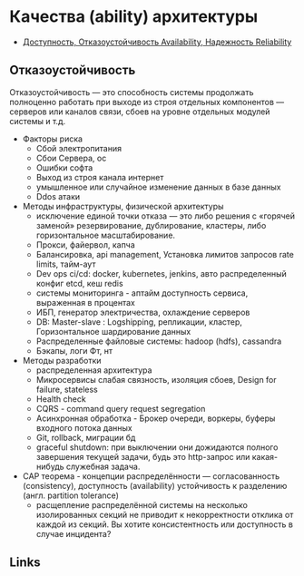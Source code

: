 # Качества (ability) архитектуры

* [Доступность, Отказоустойчивость Availability, Надежность Reliability](availability.md)

## Отказоустойчивость

Отказоустойчивость — это способность системы продолжать полноценно работать при выходе из строя отдельных компонентов — серверов или каналов связи, сбоев на уровне отдельных модулей системы и т.д.

- Факторы риска
  - Сбой электропитания
  - Сбои Сервера, ос
  - Ошибки софта
  - Выход из строя канала интернет
  - умышленное или случайное изменение данных в базе данных
  - Ddos атаки
- Методы инфраструктуры, физической архитектуры
  - исключение единой точки отказа — это либо решения с «горячей заменой» резервирование, дублирование, кластеры, либо горизонтальное масштабирование.
  - Прокси, файервол, капча
  - Балансировка, api management, Установка лимитов запросов rate limits, тайм-аут
  - Dev ops ci/cd: docker, kubernetes, jenkins, авто распределенный конфиг etcd, кеш redis
  - системы мониторинга - аптайм доступность сервиса, выраженная в процентах
  - ИБП, генератор электричества, охлаждение серверов
  - DB: Master-slave : Logshipping, репликации, кластер, Горизонтальное шардирование данных
  - Распределенные файловые системы: hadoop (hdfs), cassandra
  - Бэкапы, логи
Фт, нт
- Методы разработки
  - распределенная архитектура
  - Микросервисы слабая связность, изоляция сбоев, Design for failure, stateless
  - Health check
  - CQRS - command query request segregation
  - Асинхронная обработка - Брокер очереди, воркеры, буферы входного потока данных
  - Git, rollback, миграции бд
  - graceful shutdown: при выключении они дожидаются полного завершения текущей задачи, будь это http-запрос или какая-нибудь служебная задача.
- CAP теорема - концепции распределённости — согласованность (consistency), доступность (availability) устойчивость к разделению (англ. partition tolerance)
  - расщепление распределённой системы на несколько изолированных секций не приводит к некорректности отклика от каждой из секций. Вы хотите консистентность или доступность в случае инцидента?


## Links
